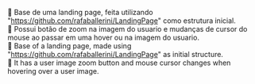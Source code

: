 🏡 Base de uma landing page, feita utilizando "https://github.com/rafaballerini/LandingPage" como estrutura inicial.
<br>
📄 Possui botão de zoom na imagem do usuario e mudanças de cursor do mouse ao passar em uma hover ou na imagem do usuario.
<br>
🏡 Base of a landing page, made using "https://github.com/rafaballerini/LandingPage" as initial structure.
<br>
📄 It has a user image zoom button and mouse cursor changes when hovering over a user image.
